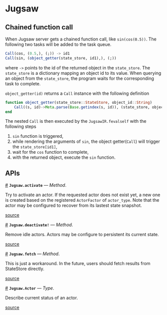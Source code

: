


<a id='Jugsaw'></a>

<a id='Jugsaw-1'></a>

# Jugsaw


<a id='Chained-function-call'></a>

<a id='Chained-function-call-1'></a>

## Chained function call


When Jugsaw server gets a chained function call, like `sin(cos(0.5))`. The following two tasks will be added to the task queue.


```julia
Call(cos, (0.5,), (;)) -> id1
Call(sin, (object_getter(state_store, id1),), (;))
```


where `->` points to the id of the returned object in the `state_store`. The `state_store` is a dictionary mapping an object id to its value. When querying an object from the `state_store`, the program waits for the corresponding task to complete.


`object_getter(id)` returns a `Call` instance with the following definition


```julia
function object_getter(state_store::StateStore, object_id::String)
    Call((s, id)->Meta.parse(Base.getindex(s, id)), (state_store, object_id), (;))
end
```


The nested `Call` is then executed by the `JugsawIR.fevalself` with the following steps


1. `sin` function is triggered,
2. while rendering the arguments of `sin`, the object getter(`Call`) will trigger the `state_store[id1]`,
3. wait for the `cos` function to complete,
4. with the returned object, execute the `sin` function.


<a id='APIs'></a>

<a id='APIs-1'></a>

## APIs

<a id='Jugsaw.activate-Tuple{AppRuntime, JugsawADT}' href='#Jugsaw.activate-Tuple{AppRuntime, JugsawADT}'>#</a>
**`Jugsaw.activate`** &mdash; *Method*.



Try to activate an actor. If the requested actor does not exist yet, a new one is created based on the registered `ActorFactor` of `actor_type`. Note that the actor may be configured to recover from its lastest state snapshot.


<a target='_blank' href='https://github.com/Jugsaw/Jugsaw.jl/blob/29a28d95597aad8a4d0b5d727fad6056e577ed20/src/jl/Jugsaw/src/server.jl#L71-L75' class='documenter-source'>source</a><br>

<a id='Jugsaw.deactivate!-Tuple{AppRuntime, HTTP.Messages.Request}' href='#Jugsaw.deactivate!-Tuple{AppRuntime, HTTP.Messages.Request}'>#</a>
**`Jugsaw.deactivate!`** &mdash; *Method*.



Remove idle actors. Actors may be configure to persistent its current state.


<a target='_blank' href='https://github.com/Jugsaw/Jugsaw.jl/blob/29a28d95597aad8a4d0b5d727fad6056e577ed20/src/jl/Jugsaw/src/server.jl#L167-L169' class='documenter-source'>source</a><br>

<a id='Jugsaw.fetch-Tuple{AppRuntime, HTTP.Messages.Request}' href='#Jugsaw.fetch-Tuple{AppRuntime, HTTP.Messages.Request}'>#</a>
**`Jugsaw.fetch`** &mdash; *Method*.



This is just a workaround. In the future, users should fetch results from StateStore directly.


<a target='_blank' href='https://github.com/Jugsaw/Jugsaw.jl/blob/29a28d95597aad8a4d0b5d727fad6056e577ed20/src/jl/Jugsaw/src/server.jl#L183-L185' class='documenter-source'>source</a><br>

<a id='Jugsaw.Actor' href='#Jugsaw.Actor'>#</a>
**`Jugsaw.Actor`** &mdash; *Type*.



Describe current status of an actor.


<a target='_blank' href='https://github.com/Jugsaw/Jugsaw.jl/blob/29a28d95597aad8a4d0b5d727fad6056e577ed20/src/jl/Jugsaw/src/server.jl#L12-L14' class='documenter-source'>source</a><br>

